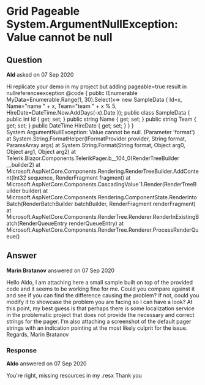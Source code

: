 # Grid Pageable System.ArgumentNullException: Value cannot be null

## Question

**Ald** asked on 07 Sep 2020

Hi replicate your demo in my project but adding pageable=true result in nullreferenceexception <TelerikGrid Data="@MyData" Height="400px" Pageable="true" PageSize="10" Page="1" Sortable="true" Groupable="true" FilterMode="Telerik.Blazor.GridFilterMode.FilterRow" Resizable="true" Reorderable="true"> <GridColumns> <GridColumn Field="@(nameof(SampleData.Id))" Width="120px" /> <GridColumn Field="@(nameof(SampleData.Name))" Title="Employee Name" Groupable="false" /> <GridColumn Field="@(nameof(SampleData.Team))" Title="Team" /> <GridColumn Field="@(nameof(SampleData.HireDate))" Title="Hire Date" /> </GridColumns> </TelerikGrid> @code { public IEnumerable<SampleData> MyData=Enumerable.Range(1, 30).Select(x=> new SampleData { Id=x, Name="name " + x, Team="team " + x % 5, HireDate=DateTime.Now.AddDays(-x).Date }); public class SampleData { public int Id { get; set; } public string Name { get; set; } public string Team { get; set; } public DateTime HireDate { get; set; } } } System.ArgumentNullException: Value cannot be null. (Parameter 'format') at System.String.FormatHelper(IFormatProvider provider, String format, ParamsArray args) at System.String.Format(String format, Object arg0, Object arg1, Object arg2) at Telerik.Blazor.Components.TelerikPager.<BuildRenderTree>b__104_0(RenderTreeBuilder __builder2) at Microsoft.AspNetCore.Components.Rendering.RenderTreeBuilder.AddContent(Int32 sequence, RenderFragment fragment) at Microsoft.AspNetCore.Components.CascadingValue`1.Render(RenderTreeBuilder builder) at Microsoft.AspNetCore.Components.Rendering.ComponentState.RenderIntoBatch(RenderBatchBuilder batchBuilder, RenderFragment renderFragment) at Microsoft.AspNetCore.Components.RenderTree.Renderer.RenderInExistingBatch(RenderQueueEntry renderQueueEntry) at Microsoft.AspNetCore.Components.RenderTree.Renderer.ProcessRenderQueue()

## Answer

**Marin Bratanov** answered on 07 Sep 2020

Hello Aldo, I am attaching here a small sample built on top of the provided code and it seems to be working fine for me. Could you compare against it and see if you can find the difference causing the problem? If not, could you modify it to showcase the problem you are facing so I can have a look? At this point, my best guess is that perhaps there is some localization service in the problematic project that does not provide the necessary and correct strings for the pager. I'm also attaching a screenshot of the default pager strings with an indication pointing at the most likely culprit for the issue. Regards, Marin Bratanov

### Response

**Aldo** answered on 07 Sep 2020

You're right, missing resources in my .resx Thank you

